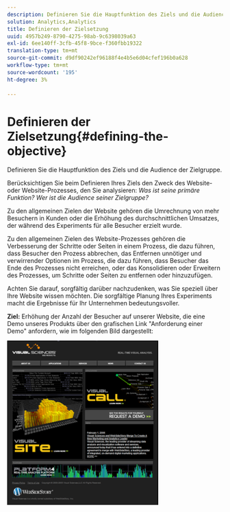 ```yaml
---
description: Definieren Sie die Hauptfunktion des Ziels und die Audience der Zielgruppe.
solution: Analytics,Analytics
title: Definieren der Zielsetzung
uuid: 4957b249-8790-4275-98ab-9c6398039a63
exl-id: 6ee140ff-3cfb-45f8-9bce-f360fbb19322
translation-type: tm+mt
source-git-commit: d9df90242ef96188f4e4b5e6d04cfef196b0a628
workflow-type: tm+mt
source-wordcount: '195'
ht-degree: 3%

---
```


# Definieren der Zielsetzung{#defining-the-objective}

Definieren Sie die Hauptfunktion des Ziels und die Audience der Zielgruppe.

Berücksichtigen Sie beim Definieren Ihres Ziels den Zweck des Website- oder Website-Prozesses, den Sie analysieren: *Was ist seine primäre Funktion? Wer ist die Audience seiner Zielgruppe?*

Zu den allgemeinen Zielen der Website gehören die Umrechnung von mehr Besuchern in Kunden oder die Erhöhung des durchschnittlichen Umsatzes, der während des Experiments für alle Besucher erzielt wurde.

Zu den allgemeinen Zielen des Website-Prozesses gehören die Verbesserung der Schritte oder Seiten in einem Prozess, die dazu führen, dass Besucher den Prozess abbrechen, das Entfernen unnötiger und verwirrender Optionen im Prozess, die dazu führen, dass Besucher das Ende des Prozesses nicht erreichen, oder das Konsolidieren oder Erweitern des Prozesses, um Schritte oder Seiten zu entfernen oder hinzuzufügen.

Achten Sie darauf, sorgfältig darüber nachzudenken, was Sie speziell über Ihre Website wissen möchten. Die sorgfältige Planung Ihres Experiments macht die Ergebnisse für Ihr Unternehmen bedeutungsvoller.

**Ziel:** Erhöhung der Anzahl der Besucher auf unserer Website, die eine Demo unseres Produkts über den grafischen Link &quot;Anforderung einer Demo&quot; anfordern, wie im folgenden Bild dargestellt:

![](assets/ControlPage.png)
